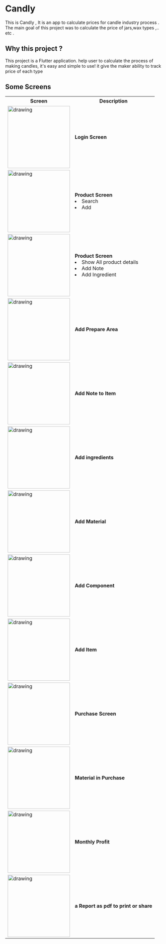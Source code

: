 # Candly

This is Candly , It is an app to calculate prices for candle industry process . The main goal of this project was to calculate the price of jars,wax types ,.. etc .

## Why this project ?

This project is a Flutter application. help user to calculate the process of making candles, it's easy and simple to use!
it give the maker ability to track price of each type

## Some Screens

<table>
  <tr>
    <th>Screen</th>
    <th>Description</th>
    
  </tr>
  <tr>
    <td> <img src=".Images_For_Read_ME/Screenshot_1709419817.png" alt="drawing" width="200"/></td>
    <td><strong>Login Screen</strong></td>
    
  </tr>
  <tr>
    <td> <img src="./Images_for_readme/Product_Page/Screenshot_1708712867.png" alt="drawing" width="200"/></td>
    <td>
    <strong>Product Screen</strong>
    <li>Search</li>
    <li>Add</li>
    </td>
    
  </tr>
  <tr>
    <td> <img src="./Images_for_readme/Product_Page/Screenshot_1708712885.png" alt="drawing" width="200"/></td>
    <td>  <strong>Product Screen</strong>
    <li>Show All product details</li>
    <li>Add Note</li>
    <li>Add Ingredient</li>
    </td>
    
  </tr>
  <tr>
    <td> <img src="./Images_for_readme/Product_Page/Screenshot_1708712895.png" alt="drawing" width="200"/></td>
    <td><strong>Add Prepare Area </strong></td>
    
  </tr>
  <tr>
    <td> <img src="./Images_for_readme/Product_Page/Screenshot_1708712901.png" alt="drawing" width="200"/></td>
    <td><strong>Add Note to Item</strong></td>
    
  </tr>
  <tr>
    <td> <img src="./Images_for_readme/Product_Page/Screenshot_1708712912.png" alt="drawing" width="200"/></td>
    <td><strong>Add ingredients</strong></td>
    
  </tr>
  <tr>
    <td> <img src="./Images_for_readme/Product_Page/Screenshot_1708712927.png" alt="drawing" width="200"/></td>
    <td><strong>Add Material</strong></td>
    
  </tr>
  <tr>
    <td> <img src="./Images_for_readme/Product_Page/Screenshot_1708712934.png" alt="drawing" width="200"/></td>
    <td><strong>Add Component</strong></td>
    
  </tr>
  <tr>
    <td> <img src="./Images_for_readme/Add_Product/Screenshot_1708712964.png" alt="drawing" width="200"/></td>
    <td><strong>Add Item</strong></td>
    
  </tr>
  <tr>
    <td> <img src="./Images_for_readme/Purches_Data/Screenshot_1708713071.png" alt="drawing" width="200"/></td>
    <td><strong>Purchase Screen</strong></td>
    
  </tr>
  <tr>
    <td> <img src="./Images_for_readme/Purches_Data/Screenshot_1708713150.png" alt="drawing" width="200"/></td>
    <td><strong>Material in Purchase </strong></td>
    
  </tr>
  <tr>
    <td> <img src="./Images_for_readme/Monthly_Report/Screenshot_1708713445.png" alt="drawing" width="200"/></td>
    <td><strong>Monthly Profit</strong></td>
    
  </tr>
  <tr>
    <td> <img src="./Images_for_readme/Monthly_Report/Screenshot_1708713449.png" alt="drawing" width="200"/></td>
    <td><strong>a Report as pdf to print or share </strong></td>
    
  </tr>

</table>
